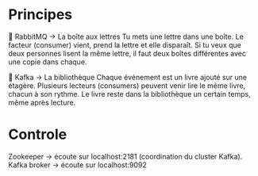 # Principes

🐇 RabbitMQ → La boîte aux lettres
  Tu mets une lettre dans une boîte.
  Le facteur (consumer) vient, prend la lettre et elle disparaît.
  Si tu veux que deux personnes lisent la même lettre, il faut deux boîtes différentes avec une copie dans chaque.

🦄 Kafka → La bibliothèque
  Chaque événement est un livre ajouté sur une étagère.
  Plusieurs lecteurs (consumers) peuvent venir lire le même livre, chacun à son rythme.
  Le livre reste dans la bibliothèque un certain temps, même après lecture.

# Controle

  Zookeeper → écoute sur localhost:2181 (coordination du cluster Kafka).
  Kafka broker → écoute sur localhost:9092